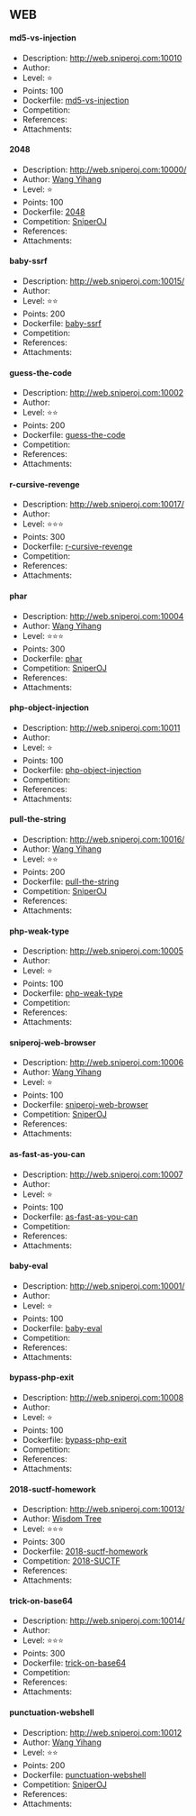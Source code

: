 ## WEB

#### md5-vs-injection  
* Description: http://web.sniperoj.com:10010  
* Author: []()  
* Level: :star:  
* Points: 100  
* Dockerfile: [md5-vs-injection](https://github.com/SniperOJ/Challenge-Dockerfiles/tree/master/web/md5-vs-injection)  
* Competition: []()  
* References:  
* Attachments:  

#### 2048  
* Description: http://web.sniperoj.com:10000/  
* Author: [Wang Yihang](https://github.com/wangyihang)  
* Level: :star:  
* Points: 100  
* Dockerfile: [2048](https://github.com/SniperOJ/Challenge-Dockerfiles/tree/master/web/2048)  
* Competition: [SniperOJ](https://github.com/SniperOJ)  
* References:  
* Attachments:  

#### baby-ssrf  
* Description: http://web.sniperoj.com:10015/  
* Author: []()  
* Level: :star::star:  
* Points: 200  
* Dockerfile: [baby-ssrf](https://github.com/SniperOJ/Challenge-Dockerfiles/tree/master/web/baby-ssrf)  
* Competition: []()  
* References:  
* Attachments:  

#### guess-the-code  
* Description: http://web.sniperoj.com:10002  
* Author: []()  
* Level: :star::star:  
* Points: 200  
* Dockerfile: [guess-the-code](https://github.com/SniperOJ/Challenge-Dockerfiles/tree/master/web/guess-the-code)  
* Competition: []()  
* References:  
* Attachments:  

#### r-cursive-revenge  
* Description: http://web.sniperoj.com:10017/  
* Author: []()  
* Level: :star::star::star:  
* Points: 300  
* Dockerfile: [r-cursive-revenge](https://github.com/SniperOJ/Challenge-Dockerfiles/tree/master/web/r-cursive-revenge)  
* Competition: []()  
* References:  
* Attachments:  

#### phar  
* Description: http://web.sniperoj.com:10004  
* Author: [Wang Yihang](https://github.com/wangyihang)  
* Level: :star::star::star:  
* Points: 300  
* Dockerfile: [phar](https://github.com/SniperOJ/Challenge-Dockerfiles/tree/master/web/phar)  
* Competition: [SniperOJ](https://github.com/SniperOJ)  
* References:  
* Attachments:  

#### php-object-injection  
* Description: http://web.sniperoj.com:10011  
* Author: []()  
* Level: :star:  
* Points: 100  
* Dockerfile: [php-object-injection](https://github.com/SniperOJ/Challenge-Dockerfiles/tree/master/web/php-object-injection)  
* Competition: []()  
* References:  
* Attachments:  

#### pull-the-string  
* Description: http://web.sniperoj.com:10016/  
* Author: [Wang Yihang](https://github.com/wangyihang)  
* Level: :star::star:  
* Points: 200  
* Dockerfile: [pull-the-string](https://github.com/SniperOJ/Challenge-Dockerfiles/tree/master/web/pull-the-string)  
* Competition: [SniperOJ](https://github.com/SniperOJ)  
* References:  
* Attachments:  

#### php-weak-type  
* Description: http://web.sniperoj.com:10005  
* Author: []()  
* Level: :star:  
* Points: 100  
* Dockerfile: [php-weak-type](https://github.com/SniperOJ/Challenge-Dockerfiles/tree/master/web/php-weak-type)  
* Competition: []()  
* References:  
* Attachments:  

#### sniperoj-web-browser  
* Description: http://web.sniperoj.com:10006  
* Author: [Wang Yihang](https://github.com/wangyihang)  
* Level: :star:  
* Points: 100  
* Dockerfile: [sniperoj-web-browser](https://github.com/SniperOJ/Challenge-Dockerfiles/tree/master/web/sniperoj-web-browser)  
* Competition: [SniperOJ](https://github.com/SniperOJ)  
* References:  
* Attachments:  

#### as-fast-as-you-can  
* Description: http://web.sniperoj.com:10007  
* Author: []()  
* Level: :star:  
* Points: 100  
* Dockerfile: [as-fast-as-you-can](https://github.com/SniperOJ/Challenge-Dockerfiles/tree/master/web/as-fast-as-you-can)  
* Competition: []()  
* References:  
* Attachments:  

#### baby-eval  
* Description: http://web.sniperoj.com:10001/  
* Author: []()  
* Level: :star:  
* Points: 100  
* Dockerfile: [baby-eval](https://github.com/SniperOJ/Challenge-Dockerfiles/tree/master/web/baby-eval)  
* Competition: []()  
* References:  
* Attachments:  

#### bypass-php-exit  
* Description: http://web.sniperoj.com:10008  
* Author: []()  
* Level: :star:  
* Points: 100  
* Dockerfile: [bypass-php-exit](https://github.com/SniperOJ/Challenge-Dockerfiles/tree/master/web/bypass-php-exit)  
* Competition: []()  
* References:  
* Attachments:  

#### 2018-suctf-homework  
* Description: http://web.sniperoj.com:10013/  
* Author: [Wisdom Tree](https://laworigin.github.io/)  
* Level: :star::star::star:  
* Points: 300  
* Dockerfile: [2018-suctf-homework](https://github.com/SniperOJ/Challenge-Dockerfiles/tree/master/web/2018-suctf-homework)  
* Competition: [2018-SUCTF](http://suctf.xctf.org.cn/)  
* References:  
* Attachments:  

#### trick-on-base64  
* Description: http://web.sniperoj.com:10014/  
* Author: []()  
* Level: :star::star::star:  
* Points: 300  
* Dockerfile: [trick-on-base64](https://github.com/SniperOJ/Challenge-Dockerfiles/tree/master/web/trick-on-base64)  
* Competition: []()  
* References:  
* Attachments:  

#### punctuation-webshell  
* Description: http://web.sniperoj.com:10012  
* Author: [Wang Yihang](https://github.com/wangyihang)  
* Level: :star::star:  
* Points: 200  
* Dockerfile: [punctuation-webshell](https://github.com/SniperOJ/Challenge-Dockerfiles/tree/master/web/punctuation-webshell)  
* Competition: [SniperOJ](https://github.com/SniperOJ)  
* References:  
* Attachments:  

